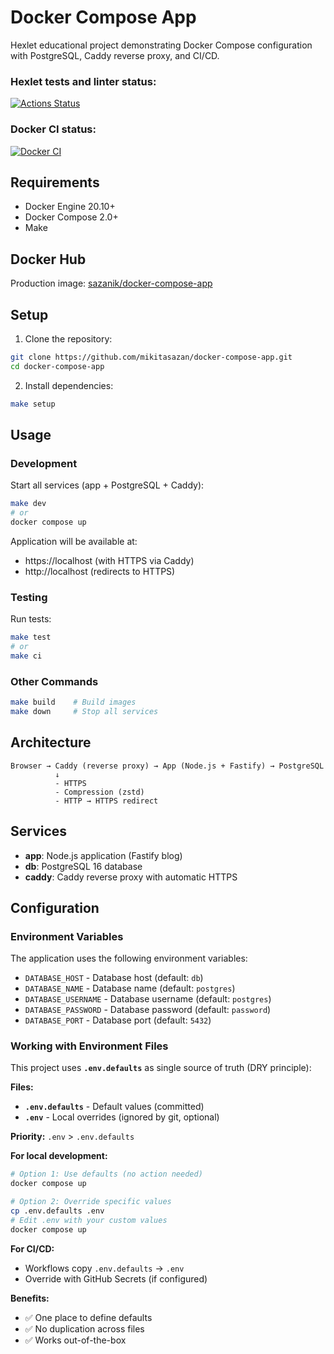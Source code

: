 # Docker Compose App

Hexlet educational project demonstrating Docker Compose configuration with PostgreSQL, Caddy reverse proxy, and CI/CD.

### Hexlet tests and linter status:
[![Actions Status](https://github.com/mikitasazan/docker-compose-app/actions/workflows/hexlet-check.yml/badge.svg)](https://github.com/mikitasazan/docker-compose-app/actions)

### Docker CI status:
[![Docker CI](https://github.com/mikitasazan/docker-compose-app/actions/workflows/push.yml/badge.svg)](https://github.com/mikitasazan/docker-compose-app/actions/workflows/push.yml)

## Requirements

- Docker Engine 20.10+
- Docker Compose 2.0+
- Make

## Docker Hub

Production image: [sazanik/docker-compose-app](https://hub.docker.com/r/sazanik/docker-compose-app)

## Setup

1. Clone the repository:
```bash
git clone https://github.com/mikitasazan/docker-compose-app.git
cd docker-compose-app
```

2. Install dependencies:
```bash
make setup
```

## Usage

### Development

Start all services (app + PostgreSQL + Caddy):
```bash
make dev
# or
docker compose up
```

Application will be available at:
- https://localhost (with HTTPS via Caddy)
- http://localhost (redirects to HTTPS)

### Testing

Run tests:
```bash
make test
# or
make ci
```

### Other Commands

```bash
make build    # Build images
make down     # Stop all services
```

## Architecture

```
Browser → Caddy (reverse proxy) → App (Node.js + Fastify) → PostgreSQL
          ↓
          - HTTPS
          - Compression (zstd)
          - HTTP → HTTPS redirect
```

## Services

- **app**: Node.js application (Fastify blog)
- **db**: PostgreSQL 16 database
- **caddy**: Caddy reverse proxy with automatic HTTPS

## Configuration

### Environment Variables

The application uses the following environment variables:

- `DATABASE_HOST` - Database host (default: `db`)
- `DATABASE_NAME` - Database name (default: `postgres`)
- `DATABASE_USERNAME` - Database username (default: `postgres`)
- `DATABASE_PASSWORD` - Database password (default: `password`)
- `DATABASE_PORT` - Database port (default: `5432`)

### Working with Environment Files

This project uses **`.env.defaults`** as single source of truth (DRY principle):

**Files:**
- **`.env.defaults`** - Default values (committed)
- **`.env`** - Local overrides (ignored by git, optional)

**Priority:** `.env` > `.env.defaults`

**For local development:**
```bash
# Option 1: Use defaults (no action needed)
docker compose up

# Option 2: Override specific values
cp .env.defaults .env
# Edit .env with your custom values
docker compose up
```

**For CI/CD:**
- Workflows copy `.env.defaults` → `.env`
- Override with GitHub Secrets (if configured)

**Benefits:**
- ✅ One place to define defaults
- ✅ No duplication across files
- ✅ Works out-of-the-box
